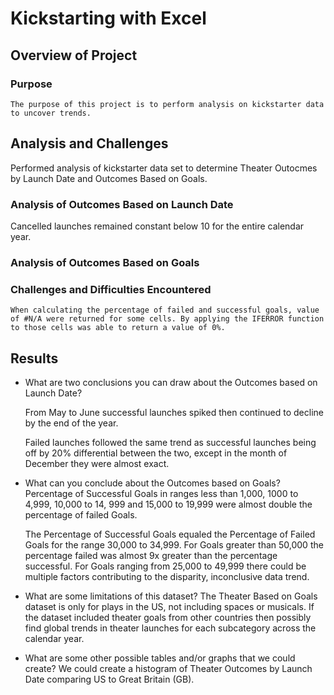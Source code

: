 # Kickstarting with Excel

## Overview of Project 

### Purpose
	The purpose of this project is to perform analysis on kickstarter data to uncover trends.

## Analysis and Challenges


Performed analysis of kickstarter data set to determine Theater Outocmes by Launch Date and Outcomes Based on Goals. 





### Analysis of Outcomes Based on Launch Date






Cancelled launches remained constant below 10 for the entire calendar year.  




### Analysis of Outcomes Based on Goals







### Challenges and Difficulties Encountered
	When calculating the percentage of failed and successful goals, value of #N/A were returned for some cells. By applying the IFERROR function to those cells was able to return a value of 0%.

## Results

- What are two conclusions you can draw about the Outcomes based on Launch Date?

	From May to June successful launches spiked then continued to decline by the end of the year. 

	Failed launches followed the same trend as successful launches being off by 20% differential between the two, except in the month of December they were almost exact. 
- What can you conclude about the Outcomes based on Goals?
	Percentage of Successful Goals in ranges less than 1,000, 1000 to 4,999, 10,000 to 	14, 999 and 15,000 to 19,999 were almost double the percentage of failed Goals. 

	The Percentage of Successful Goals equaled the Percentage of Failed Goals for the 	range 30,000 to 34,999. For Goals greater than 50,000 the percentage failed was 	almost 9x greater than the percentage successful. For Goals ranging from 25,000 to 	49,999 there could be multiple factors contributing to the disparity, inconclusive data trend.    

- What are some limitations of this dataset?
	The Theater Based on Goals dataset is only for plays in the US, not including spaces or musicals. If the dataset included theater goals from other countries then possibly find global trends in theater launches for each subcategory across the calendar year.

- What are some other possible tables and/or graphs that we could create?
	We could create a histogram of Theater Outcomes by Launch Date comparing US to Great Britain \(GB)\. 